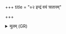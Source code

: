 +++
title = "०२ इन्द्रं वयं त्रातारम्"

+++
<details><summary>मूलम् (GR)</summary>

इन्द्रं वयं त्रातारं यजामहे  
मेनिहनं वलगहनम् ।  
जुषाण इन्द्र आज्यस्य  
मेनिहा वलगहा  
त्राता त्रायतां स्वाहा ॥
</details>